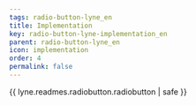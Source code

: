 ```yaml
---
tags: radio-button-lyne_en
title: Implementation
key: radio-button-lyne-implementation_en
parent: radio-button-lyne_en
icon: implementation
order: 4
permalink: false  
---
```

{{ lyne.readmes.radiobutton.radiobutton | safe }}


